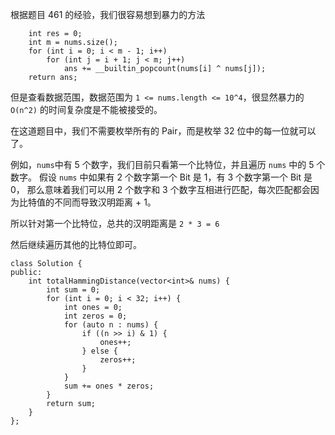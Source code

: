根据题目 461 的经验，我们很容易想到暴力的方法
```
    int res = 0;
    int m = nums.size();
    for (int i = 0; i < m - 1; i++)
        for (int j = i + 1; j < m; j++)
            ans += __builtin_popcount(nums[i] ^ nums[j]);
    return ans;
```
但是查看数据范围，数据范围为 `1 <= nums.length <= 10^4`，很显然暴力的 `O(n^2)` 的时间复杂度是不能被接受的。

在这道题目中，我们不需要枚举所有的 Pair，而是枚举 32 位中的每一位就可以了。

例如，`nums`中有 5 个数字，我们目前只看第一个比特位，并且遍历 `nums` 中的 5 个数字。
假设 `nums` 中如果有 2 个数字第一个 Bit 是 1，有 3 个数字第一个 Bit 是 0，
那么意味着我们可以用 2 个数字和 3 个数字互相进行匹配，每次匹配都会因为比特值的不同而导致汉明距离 + 1。

所以针对第一个比特位，总共的汉明距离是 `2 * 3 = 6`

然后继续遍历其他的比特位即可。

```
class Solution {
public:
    int totalHammingDistance(vector<int>& nums) {
        int sum = 0;
        for (int i = 0; i < 32; i++) {
            int ones = 0;
            int zeros = 0;
            for (auto n : nums) {
                if ((n >> i) & 1) {
                    ones++;
                } else {
                    zeros++;
                }
            }
            sum += ones * zeros;
        }
        return sum;
    }
};
```